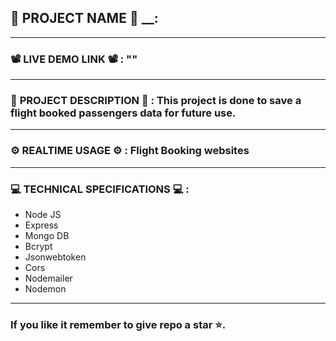 ## 💼 __PROJECT__ __NAME__ 💼 __:
---------------------------------------------------------------------------------------------------------------
### 📽️ __LIVE__ __DEMO__ __LINK__ 📽️ __:__ ""
---------------------------------------------------------------------------------------------------------------
### 📄 __PROJECT__ DESCRIPTION 📄 __:__ This project is done to save a flight booked passengers data for future use.
---------------------------------------------------------------------------------------------------------------
### ⚙️ __REALTIME__ USAGE ⚙️ __:__ Flight Booking websites
---------------------------------------------------------------------------------------------------------------
### 💻 __TECHNICAL__ SPECIFICATIONS 💻 __:__
* Node JS
* Express
* Mongo DB
* Bcrypt
* Jsonwebtoken
* Cors
* Nodemailer
* Nodemon
---------------------------------------------------------------------------------------------------------------
### If you like it remember to give repo a star ⭐.
